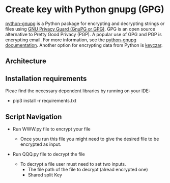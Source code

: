 

# Create key with Python gnupg (GPG)

[python-gnupg](https://code.google.com/archive/p/python-gnupg/) is a Python package for encrypting and decrypting strings or files using [GNU Privacy Guard (GnuPG or GPG)](https://en.wikipedia.org/wiki/GNU_Privacy_Guard). GPG is an open source alternative to Pretty Good Privacy (PGP). A popular use of GPG and PGP is encrypting email. For more information, see the [python-gnupg documentation](https://pythonhosted.org/python-gnupg/). Another option for encrypting data from Python is [keyczar](https://github.com/google/keyczar).

## Architecture 

## Installation requirements

Pleae find the necessary dependent libraries by running on your IDE: 
-   pip3 install -r requirements.txt

## Script Navigation
-   Run WWW.py file to encrypt your file
    -   Once you run this file you might need to give the desired file to be encrypted as input.

-   Run QQQ.py file to decrypt the file
    -   To decrypt a file user must need to set two inputs.
        -   The file path of the file to decrypt (alread encrypted one)
        -   Shared split Key
        


